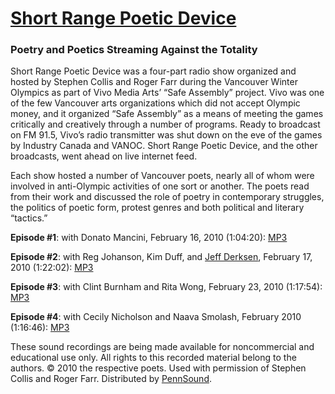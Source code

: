 [Short Range Poetic Device](http://www.shortrangepoeticdevice.blogspot.com/)
============================================================================

### Poetry and Poetics Streaming Against the Totality

Short Range Poetic Device was a four-part radio show organized and hosted by Stephen Collis and Roger Farr during the Vancouver Winter Olympics as part of Vivo Media
Arts’ “Safe Assembly” project. Vivo was one of the few Vancouver arts organizations which did not accept Olympic money, and it organized “Safe Assembly” as a means of
meeting the games critically and creatively through a number of programs. Ready to broadcast on FM 91.5, Vivo’s radio transmitter was shut down on the eve of the games
by Industry Canada and VANOC. Short Range Poetic Device, and the other broadcasts, went ahead on live internet feed.  
  
Each show hosted a number of Vancouver poets, nearly all of whom were involved in anti-Olympic activities of one sort or another. The poets read from their work and
discussed the role of poetry in contemporary struggles, the politics of poetic form, protest genres and both political and literary “tactics.”

**Episode \#1**: with Donato Mancini, February 16, 2010 (1:04:20): [MP3](http://media.sas.upenn.edu/pennsound/groups/Short-Range-Poetic-Device/Short-Range-Poetic-Device_Episode-1_2-16-10.mp3)  
  
**Episode \#2**: with Reg Johanson, Kim Duff, and [Jeff Derksen](Derksen.php), February 17, 2010 (1:22:02): [MP3](http://media.sas.upenn.edu/pennsound/groups/Short-Range-Poetic-Device/Short-Range-Poetic-Device_Episode-2_2-17-10.mp3)  
  
**Episode \#3**: with Clint Burnham and Rita Wong, February 23, 2010 (1:17:54): [MP3](http://media.sas.upenn.edu/pennsound/groups/Short-Range-Poetic-Device/Short-Range-Poetic-Device_Episode-3_2-23-10.mp3)  
  
**Episode \#4**: with Cecily Nicholson and Naava Smolash, February 2010 (1:16:46): [MP3](http://media.sas.upenn.edu/pennsound/groups/Short-Range-Poetic-Device/Short-Range-Poetic-Device_Episode-4_2-10.mp3)  
  

These sound recordings are being made available for noncommercial and educational use only. All rights to this recorded material belong to the authors.
© 2010 the respective poets. Used with permission of Stephen Collis and Roger Farr. Distributed by [PennSound](http://writing.upenn.edu/pennsound/).
